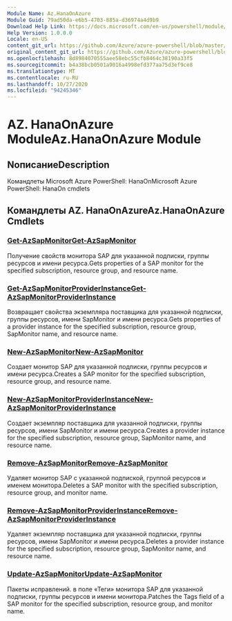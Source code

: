 ```yaml
---
Module Name: Az.HanaOnAzure
Module Guid: 79ad50da-e6b5-4703-885a-d36974a4d9b9
Download Help Link: https://docs.microsoft.com/en-us/powershell/module/az.hanaonazure
Help Version: 1.0.0.0
Locale: en-US
content_git_url: https://github.com/Azure/azure-powershell/blob/master/src/HanaOnAzure/help/Az.HanaOnAzure.md
original_content_git_url: https://github.com/Azure/azure-powershell/blob/master/src/HanaOnAzure/help/Az.HanaOnAzure.md
ms.openlocfilehash: 8d8984070555aee58ebc55cfb8464c38190a33f5
ms.sourcegitcommit: b4a38bcb0501a9016a4998efd377aa75d3ef9ce8
ms.translationtype: MT
ms.contentlocale: ru-RU
ms.lasthandoff: 10/27/2020
ms.locfileid: "94245346"
---
```

# <span data-ttu-id="d6258-101">AZ. HanaOnAzure Module</span><span class="sxs-lookup"><span data-stu-id="d6258-101">Az.HanaOnAzure Module</span></span>
## <span data-ttu-id="d6258-102">Nописание</span><span class="sxs-lookup"><span data-stu-id="d6258-102">Description</span></span>
<span data-ttu-id="d6258-103">Командлеты Microsoft Azure PowerShell: HanaOn</span><span class="sxs-lookup"><span data-stu-id="d6258-103">Microsoft Azure PowerShell: HanaOn cmdlets</span></span>

## <span data-ttu-id="d6258-104">Командлеты AZ. HanaOnAzure</span><span class="sxs-lookup"><span data-stu-id="d6258-104">Az.HanaOnAzure Cmdlets</span></span>
### [<span data-ttu-id="d6258-105">Get-AzSapMonitor</span><span class="sxs-lookup"><span data-stu-id="d6258-105">Get-AzSapMonitor</span></span>](Get-AzSapMonitor.md)
<span data-ttu-id="d6258-106">Получение свойств монитора SAP для указанной подписки, группы ресурсов и имени ресурса.</span><span class="sxs-lookup"><span data-stu-id="d6258-106">Gets properties of a SAP monitor for the specified subscription, resource group, and resource name.</span></span>

### [<span data-ttu-id="d6258-107">Get-AzSapMonitorProviderInstance</span><span class="sxs-lookup"><span data-stu-id="d6258-107">Get-AzSapMonitorProviderInstance</span></span>](Get-AzSapMonitorProviderInstance.md)
<span data-ttu-id="d6258-108">Возвращает свойства экземпляра поставщика для указанной подписки, группы ресурсов, имени SapMonitor и имени ресурса.</span><span class="sxs-lookup"><span data-stu-id="d6258-108">Gets properties of a provider instance for the specified subscription, resource group, SapMonitor name, and resource name.</span></span>

### [<span data-ttu-id="d6258-109">New-AzSapMonitor</span><span class="sxs-lookup"><span data-stu-id="d6258-109">New-AzSapMonitor</span></span>](New-AzSapMonitor.md)
<span data-ttu-id="d6258-110">Создает монитор SAP для указанной подписки, группы ресурсов и имени ресурса.</span><span class="sxs-lookup"><span data-stu-id="d6258-110">Creates a SAP monitor for the specified subscription, resource group, and resource name.</span></span>

### [<span data-ttu-id="d6258-111">New-AzSapMonitorProviderInstance</span><span class="sxs-lookup"><span data-stu-id="d6258-111">New-AzSapMonitorProviderInstance</span></span>](New-AzSapMonitorProviderInstance.md)
<span data-ttu-id="d6258-112">Создает экземпляр поставщика для указанной подписки, группы ресурсов, имени SapMonitor и имени ресурса.</span><span class="sxs-lookup"><span data-stu-id="d6258-112">Creates a provider instance for the specified subscription, resource group, SapMonitor name, and resource name.</span></span>

### [<span data-ttu-id="d6258-113">Remove-AzSapMonitor</span><span class="sxs-lookup"><span data-stu-id="d6258-113">Remove-AzSapMonitor</span></span>](Remove-AzSapMonitor.md)
<span data-ttu-id="d6258-114">Удаляет монитор SAP с указанной подпиской, группой ресурсов и именем монитора.</span><span class="sxs-lookup"><span data-stu-id="d6258-114">Deletes a SAP monitor with the specified subscription, resource group, and monitor name.</span></span>

### [<span data-ttu-id="d6258-115">Remove-AzSapMonitorProviderInstance</span><span class="sxs-lookup"><span data-stu-id="d6258-115">Remove-AzSapMonitorProviderInstance</span></span>](Remove-AzSapMonitorProviderInstance.md)
<span data-ttu-id="d6258-116">Удаляет экземпляр поставщика для указанной подписки, группы ресурсов, имени SapMonitor и имени ресурса.</span><span class="sxs-lookup"><span data-stu-id="d6258-116">Deletes a provider instance for the specified subscription, resource group, SapMonitor name, and resource name.</span></span>

### [<span data-ttu-id="d6258-117">Update-AzSapMonitor</span><span class="sxs-lookup"><span data-stu-id="d6258-117">Update-AzSapMonitor</span></span>](Update-AzSapMonitor.md)
<span data-ttu-id="d6258-118">Пакеты исправлений. в поле «Теги» монитора SAP для указанной подписки, группы ресурсов и имени монитора.</span><span class="sxs-lookup"><span data-stu-id="d6258-118">Patches the Tags field of a SAP monitor for the specified subscription, resource group, and monitor name.</span></span>

